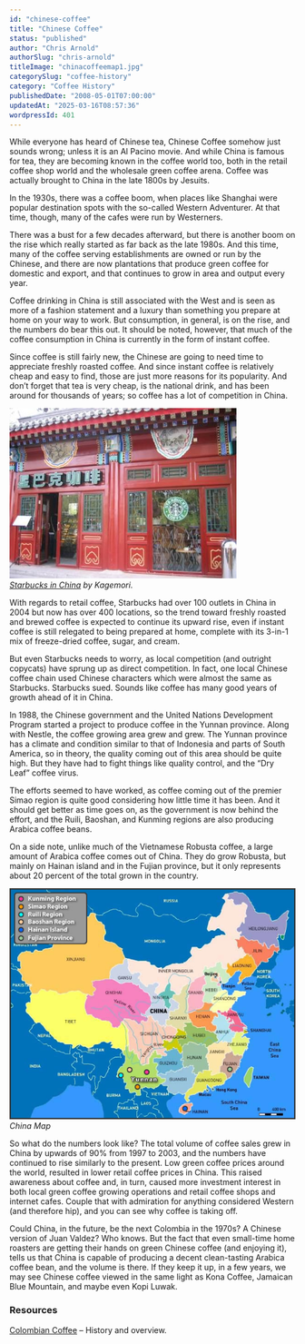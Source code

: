 ```yaml
---
id: "chinese-coffee"
title: "Chinese Coffee"
status: "published"
author: "Chris Arnold"
authorSlug: "chris-arnold"
titleImage: "chinacoffeemap1.jpg"
categorySlug: "coffee-history"
category: "Coffee History"
publishedDate: "2008-05-01T07:00:00"
updatedAt: "2025-03-16T08:57:36"
wordpressId: 401
---
```


While everyone has heard of Chinese tea, Chinese Coffee somehow just sounds wrong; unless it is an Al Pacino movie. And while China is famous for tea, they are becoming known in the coffee world too, both in the retail coffee shop world and the wholesale green coffee arena. Coffee was actually brought to China in the late 1800s by Jesuits.

In the 1930s, there was a coffee boom, when places like Shanghai were popular destination spots with the so-called Western Adventurer. At that time, though, many of the cafes were run by Westerners.

There was a bust for a few decades afterward, but there is another boom on the rise which really started as far back as the late 1980s. And this time, many of the coffee serving establishments are owned or run by the Chinese, and there are now plantations that produce green coffee for domestic and export, and that continues to grow in area and output every year.

Coffee drinking in China is still associated with the West and is seen as more of a fashion statement and a luxury than something you prepare at home on your way to work. But consumption, in general, is on the rise, and the numbers do bear this out. It should be noted, however, that much of the coffee consumption in China is currently in the form of instant coffee.

Since coffee is still fairly new, the Chinese are going to need time to appreciate freshly roasted coffee. And since instant coffee is relatively cheap and easy to find, those are just more reasons for its popularity. And don’t forget that tea is very cheap, is the national drink, and has been around for thousands of years; so coffee has a lot of competition in China.

![starbucks in China](starbucks-in-china.jpg)  
*[Starbucks in China](https://www.flickr.com/photos/50695024@N00/263998722/) by Kagemori.*

With regards to retail coffee, Starbucks had over 100 outlets in China in 2004 but now has over 400 locations, so the trend toward freshly roasted and brewed coffee is expected to continue its upward rise, even if instant coffee is still relegated to being prepared at home, complete with its 3-in-1 mix of freeze-dried coffee, sugar, and cream.

But even Starbucks needs to worry, as local competition (and outright copycats) have sprung up as direct competition. In fact, one local Chinese coffee chain used Chinese characters which were almost the same as Starbucks. Starbucks sued. Sounds like coffee has many good years of growth ahead of it in China.

In 1988, the Chinese government and the United Nations Development Program started a project to produce coffee in the Yunnan province. Along with Nestle, the coffee growing area grew and grew. The Yunnan province has a climate and condition similar to that of Indonesia and parts of South America, so in theory, the quality coming out of this area should be quite high. But they have had to fight things like quality control, and the “Dry Leaf” coffee virus.

The efforts seemed to have worked, as coffee coming out of the premier Simao region is quite good considering how little time it has been. And it should get better as time goes on, as the government is now behind the effort, and the Ruili, Baoshan, and Kunming regions are also producing Arabica coffee beans.

On a side note, unlike much of the Vietnamese Robusta coffee, a large amount of Arabica coffee comes out of China. They do grow Robusta, but mainly on Hainan island and in the Fujian province, but it only represents about 20 percent of the total grown in the country.

![china coffee map](chinacoffeemap1.jpg)  
*China Map*

So what do the numbers look like? The total volume of coffee sales grew in China by upwards of 90% from 1997 to 2003, and the numbers have continued to rise similarly to the present. Low green coffee prices around the world, resulted in lower retail coffee prices in China. This raised awareness about coffee and, in turn, caused more investment interest in both local green coffee growing operations and retail coffee shops and internet cafes. Couple that with admiration for anything considered Western (and therefore hip), and you can see why coffee is taking off.

Could China, in the future, be the next Colombia in the 1970s? A Chinese version of Juan Valdez? Who knows. But the fact that even small-time home roasters are getting their hands on green Chinese coffee (and enjoying it), tells us that China is capable of producing a decent clean-tasting Arabica coffee bean, and the volume is there. If they keep it up, in a few years, we may see Chinese coffee viewed in the same light as Kona Coffee, Jamaican Blue Mountain, and maybe even Kopi Luwak.

### Resources

[Colombian Coffee](http://ineedcoffee.com/colombian-coffee/) – History and overview.